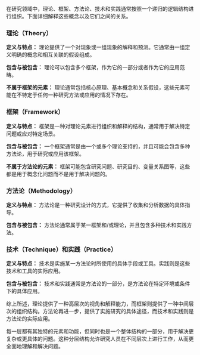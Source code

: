 在研究领域中，理论、框架、方法论、技术和实践通常按照一个递归的逻辑结构进行组织。下面详细解释这些概念以及它们之间的关系。

### 理论（Theory）

**定义与特点：** 理论提供了一个对现象或一组现象的解释和预测。它通常由一组定义明确的概念和相互关联的假设组成。

**包含与被包含：** 理论可以包含多个框架，作为它的一部分或者作为它的应用范畴。

**不属于框架的元素：** 理论通常包括核心原理、基本概念和关系假设，这些元素可能在不特定于任何一种研究方法或应用的情况下存在。

### 框架（Framework）

**定义与特点：** 框架是一种对理论元素进行组织和解释的结构，通常用于解决特定问题或应对特定场景。

**包含与被包含：** 一个框架通常是由一个或多个理论支持的，并且可能会包含多种方法论，用于研究或应用该框架。

**不属于方法论的元素：** 框架可能包含研究问题、研究目的、变量关系图等，这些都是用于概念化问题而不是用于解决问题的。

### 方法论（Methodology）

**定义与特点：** 方法论是一种研究设计的方式，它提供了收集和分析数据的具体指导。

**包含与被包含：** 方法论通常属于某一框架和/或理论，并且包含多种技术和实践方法。

### 技术（Technique）和实践（Practice）

**定义与特点：** 技术是实施某一方法论时所使用的具体手段或工具。实践则是这些技术和工具的实际应用。

**包含与被包含：** 技术和实践通常是方法论的一部分，是方法论在特定环境或条件下的具体应用。


综上所述，理论提供了一种高层次的视角和解释能力，而框架则提供了一种中间层次的组织结构。方法论再进一步，提供了实施研究的具体途径，而技术和实践则是方法论的实际应用。

每一层都有其独特的元素和功能，但同时也是一个整体结构的一部分，用于解决更复杂或更具体的问题。这种分层结构允许研究人员在不同层次上进行工作，从而更全面地理解和解决问题。